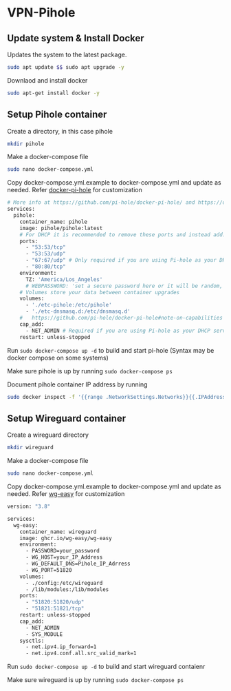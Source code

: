 # VPN-Pihole

## Update system & Install Docker

Updates the system to the latest package.
```sh
sudo apt update $$ sudo apt upgrade -y
```

Downlaod and install docker
```sh
sudo apt-get install docker -y
```
## Setup Pihole container

Create a directory, in this case pihole
```sh
mkdir pihole
```

Make a docker-compose file
```sh
sudo nano docker-compose.yml
```

Copy docker-compose.yml.example to docker-compose.yml and update as needed. 
Refer [docker-pi-hole](https://github.com/pi-hole/docker-pi-hole?tab=readme-ov-file) for customization
```sh
# More info at https://github.com/pi-hole/docker-pi-hole/ and https://docs.pi-hole.net/
services:
  pihole:
    container_name: pihole
    image: pihole/pihole:latest
    # For DHCP it is recommended to remove these ports and instead add: network_mode: "host"
    ports:
      - "53:53/tcp"
      - "53:53/udp"
      - "67:67/udp" # Only required if you are using Pi-hole as your DHCP server
      - "80:80/tcp"
    environment:
      TZ: 'America/Los_Angeles'
      # WEBPASSWORD: 'set a secure password here or it will be random, uncomment to edit
    # Volumes store your data between container upgrades
    volumes:
      - './etc-pihole:/etc/pihole'
      - './etc-dnsmasq.d:/etc/dnsmasq.d'
    #   https://github.com/pi-hole/docker-pi-hole#note-on-capabilities
    cap_add:
      - NET_ADMIN # Required if you are using Pi-hole as your DHCP server, else not needed
    restart: unless-stopped
```

Run `sudo docker-compose up -d` to build and start pi-hole (Syntax may be docker compose on some systems)

Make sure pihole is up by running `sudo docker-compose ps`

Document pihole container IP address by running
```sh
sudo docker inspect -f '{{range .NetworkSettings.Networks}}{{.IPAddress}}{{end}}' pihole
```


## Setup Wireguard container
 
Create a wireguard directory
```sh
mkdir wireguard
```

Make a docker-compose file
```sh
sudo nano docker-compose.yml
```

Copy docker-compose.yml.example to docker-compose.yml and update as needed. 
Refer [wg-easy](https://github.com/wg-easy/wg-easy/tree/master) for customization
```sh
version: "3.8"

services:
  wg-easy:
    container_name: wireguard
    image: ghcr.io/wg-easy/wg-easy
    environment:
      - PASSWORD=your_password
      - WG_HOST=your_IP_Address
      - WG_DEFAULT_DNS=Pihole_IP_Adrress
      - WG_PORT=51820
    volumes:
      - ./config:/etc/wireguard
      - /lib/modules:/lib/modules
    ports:
      - "51820:51820/udp"
      - "51821:51821/tcp"
    restart: unless-stopped
    cap_add:
      - NET_ADMIN
      - SYS_MODULE
    sysctls:
      - net.ipv4.ip_forward=1
      - net.ipv4.conf.all.src_valid_mark=1
```


Run `sudo docker-compose up -d` to build and start wireguard contaienr

Make sure wireguard is up by running `sudo docker-compose ps`
























